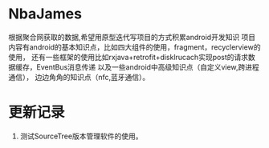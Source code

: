 # NbaJames
根据聚合网获取的数据,希望用原型迭代写项目的方式积累android开发知识
项目内容有android的基本知识点，比如四大组件的使用，fragment，recyclerview的使用，
还有一些框架的使用比如rxjava+retrofit+disklrucach实现post的请求数据缓存，EventBus消息传递
以及一些android中高级知识点（自定义view,跨进程通信），
边边角角的知识点（nfc,蓝牙通信）。
# 更新记录
1. 测试SourceTree版本管理软件的使用。

